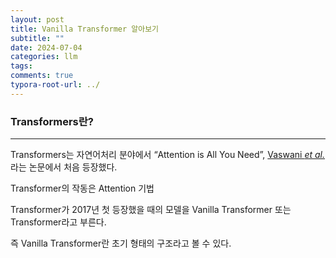 ```yaml
---
layout: post
title: Vanilla Transformer 알아보기
subtitle: ""
date: 2024-07-04
categories: llm
tags: 
comments: true
typora-root-url: ../
---
```






### Transformers란?

---

Transformers는 자연어처리 분야에서 “Attention is All You Need”, [Vaswani *et al.*](https://arxiv.org/abs/1706.03762)라는 논문에서 처음 등장했다.



Transformer의 작동은 Attention 기법

Transformer가 2017년 첫 등장했을 때의 모델을 Vanilla Transformer 또는 Transformer라고 부른다.

즉 Vanilla Transformer란 초기 형태의 구조라고 볼 수 있다.

